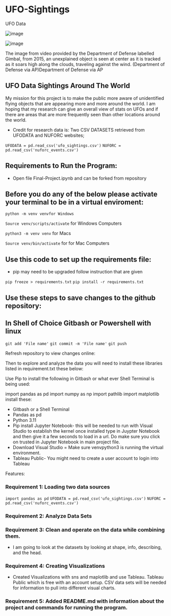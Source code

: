 # UFO-Sightings
UFO Data 

![image](https://github.com/joannathom/UFO-Sightings-/assets/122498031/2809e186-510a-46bd-bbd7-e09c08a8a92a)

![image](https://www.silive.com/resizer/-P8L0yufsJgqGIgfWtM-3flUx1U=/1280x0/smart/cloudfront-us-east-1.images.arcpublishing.com/advancelocal/LB434LS5XVE2ZF4KFHTANR7NXI.jpg)

The image from video provided by the Department of Defense labelled Gimbal, from 2015, an unexplained object is 
seen at center as it is tracked as it soars high along the clouds, traveling against the wind.
(Department of Defense via AP)Department of Defense via AP

## UFO Data Sightings Around The World

My mission for this project is to make the public more aware of unidentified flying objects that are appearing more and more around the world. 
I am hoping that my research can give an overall view of stats on UFOs and if there are areas that are more frequently seen than other locations
around the world. 

* Credit for research data is:
  Two CSV DATASETS retrieved from UFODATA and NUFORC websites;

`UFODATA = pd.read_csv('ufo_sightings.csv')`
`NUFORC = pd.read_csv('nuforc_events.csv')`

## Requirements to Run the Program:

* Open file Final-Project.ipynb and can be forked from repository

## Before you do any of the below please activate your terminal to be in a virtual enviroment:

`python -m venv venvfor Windows`

`Source venv/scripts/activate` for Windows Computers

`python3 -m venv venv` for Macs

`Source venv/bin/activate` for for Mac Computers

## Use this code to set up the requirements file:
* pip may need to be upgraded follow instruction that are given

`pip freeze > requirements.txt`
`pip install -r requirements.txt`

## Use these steps to save changes to the github repository:

## In Shell of Choice Gitbash or Powershell with linux

`git add 'File name'`
`git commit -m 'File name'`
`git push`

Refresh repository to view changes online:

Then to explore and analyze the data you will need to install these libraries listed in requirement.txt these below:

Use Pip to install the following in Gitbash or what ever Shell Terminal is being used: 

import pandas as pd
import numpy as np
import pathlib
import matplotlib 
install these:

* Gitbash or a Shell Terminal
* Pandas as pd
* Python 3.11
* Pip install Jupyter Notebook- this will be needed to run with Visual Studio to establish the kernel once
  installed type in Juypter Notebook and then give it a few seconds to load in a url. Do make sure you click on trusted
  in Jupyter Notebook in main project file.
* Download Visual Studio = Make sure venvpython3 is running the virtual environment.
* Tableau Public- You might need to create a user account to login into Tableau

Features: 
### Requirement 1: Loading two data sources 
`import pandas as pd`
`UFODATA = pd.read_csv('ufo_sightings.csv')`
`NUFORC = pd.read_csv('nuforc_events.csv')`
### Requirement 2: Analyze Data Sets
### Requirement 3: Clean and operate on the data while combining them.
  * I am going to look at the datasets by looking at shape, info, describing, 
  and the head. 
  ### Requirement 4: Creating Visualizations
  * Created Visualizations with sns and maplotlib and use Tableau. Tableau Public which is free with an account setup. CSV data sets will be needed
    for information to pull into different visual charts. 
  ### Requirement 5: Added README.md with information about the project and commands for running the program.

 
 